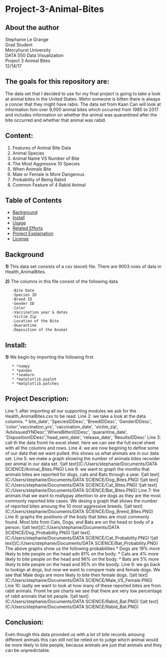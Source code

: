# Project-3-Animal-Bites


## About the author

Stephanie Le Grange  
Grad Student   
Mercyhurst University  
DATA 550 Data Visualization  
Project 3 Animal Bites  
12/14/17  

## The goals for this repository are:

The data set that I decided to use for my final project is going to take a look at animal bites in the United States. Wehn someone is bitten there is always a concer that they might have rabis. The data set from Kaan Can will look at information fom over 9,000 animal bites which occurred from 1985 to 2017 and includes information on whether the animal was quarantined after the bite occurred and whether that animal was rabid.

## Content:

1. Features of Animal Bite Data
2. Animal Species
3. Animal Name VS Number of Bite
4. The Most Aggressive 10 Species
5. When Animals Bite
6. Male or Female is More Dangerous
7. Probability of Being Rabid
8. Common Feature of 4 Rabid Animal


## Table of Contents

- [Background](#background)
- [Install](#install)
- [Usage](#usage)
- [Related Efforts](#related-efforts)
- [Project Explaination](#Project-explaination)
- [License](#license)

## Background

**1)** This data set consists of a csv (excel) file. There are 9003 rows of data in Health_AnimalBites.

**2)** The columns in this file consist of the following data

       -Bite Date
       -Species ID
       -Breed ID
       -Gender ID
       -Color
       -Vaccination year & dates
       -Victim Zip
       -Location of the Bite
       -Quarantine
       -Deposition of the Animal
     
## Install: 

**1)** We begin by importing the following first

       * *numpy
       * *pandas
       * *seaborn
       * *matplotlib.pyplot
       * *matplotlib.patches
        
## Project Description:

Line 1: after importing all our supporting modules we ask for the Health_AnimalBites.csv to be read.
Line 2: we take a look at the data columns.
        * bite_date', 'SpeciesIDDesc', 'BreedIDDesc', 'GenderIDDesc', 'color','vaccination_yrs', 'vaccination_date', 'victim_zip',                'AdvIssuedYNDesc','WhereBittenIDDesc', 'quarantine_date', 'DispositionIDDesc','head_sent_date', 'release_date',                          'ResultsIDDesc'
Line 3: call th the data fromt he excel sheet. here we can see the full excel sheet with all the columns and rows.
Line 4: we are now begining to define some of our data that we want pulled. this shows us what animals are in our data set.
Line 5: we make a graph showing the number of animals bites recorder per animal in our data set.
![alt text](C:/Users/stephanie/Documents/DATA SCIENCE/Animal_Bites.PNG)
Line 6: we want to graph the months that animals bites are reported for dogs, cats and Bats through a year.
![alt text](C:/Users/stephanie/Documents/DATA SCIENCE/Dog_Bites.PNG)
![alt text](C:/Users/stephanie/Documents/DATA SCIENCE/Cat_Bites.PNG)
![alt text](C:/Users/stephanie/Documents/DATA SCIENCE/Bat_Bites.PNG)
Line 7: the animals that we want to reallypay attention to are dogs as they are the most commonly reported bite cases. We desing a graph that shows the number of reported bites amoung the 10 most aggressive breeds.
![alt text](C:/Users/stephanie/Documents/DATA SCIENCE/Dog_Breed_Bites.PNG)
Line 8: graphs the positions of the body that bites are most commonly found. Most bits from Cats, Dogs, and Bats are on the head or body of a person.
![alt text](C:/Users/stephanie/Documents/DATA SCIENCE/Dog_Probability.PNG)
![alt text](C:/Users/stephanie/Documents/DATA SCIENCE/Cat_Probability.PNG)
![alt text](C:/Users/stephanie/Documents/DATA SCIENCE/Bat_Probability.PNG)
The above graphs show us the following probabilities
       * Dogs are 19% more likely to bite people on the head adn 81% on the body.
       * Cats are 4% more likely to bite people on the head and 96% on the body.
       * Bats are 5% more likely to bite people on the head and 95% on the boody.
Line 9: we go back to lookign at dogs, but now we want to compare male and female dogs. We see that Male dogs are more likely to bite then female dogs.
![alt text](C:/Users/stephanie/Documents/DATA SCIENCE/Male_VS_Female.PNG)
Line 10: lastly we want to look at how many of these reported bites are from rabit animals. Fromt he pie charts we see that there are very low percentage of rabit animals that bit people.
![alt text](C:/Users/stephanie/Documents/DATA SCIENCE/Rabid_Bat.PNG)
![alt text](C:/Users/stephanie/Documents/DATA SCIENCE/Rabid_Bat.PNG)

## Conclusion:

Even though this data provided us with a lot of bite records amoung different animals this can still not be relied on to judge which animal would be more likely to bite people, because animals are just that animals and they can be unpredictable. 



















